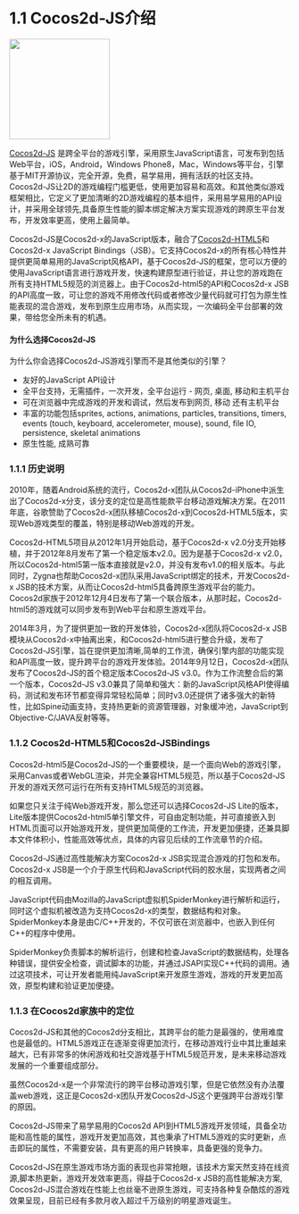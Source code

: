 # 1.1 Cocos2d-JS介绍

<img src="http://files.cocos2d-x.org/images/orgsite/logo.png" height=180> 

[Cocos2d-JS](https://github.com/cocos2d/cocos2d-js) 是跨全平台的游戏引擎，采用原生JavaScript语言，可发布到包括Web平台，iOS，Android，Windows Phone8，Mac，Windows等平台，引擎基于MIT开源协议，完全开源，免费，易学易用，拥有活跃的社区支持。Cocos2d-JS让2D的游戏编程门槛更低，使用更加容易和高效。和其他类似游戏框架相比，它定义了更加清晰的2D游戏编程的基本组件，采用易学易用的API设计，并采用全球领先,具备原生性能的脚本绑定解决方案实现游戏的跨原生平台发布，开发效率更高，使用上最简单。

Cocos2d-JS是Cocos2d-x的JavaScript版本，融合了[Cocos2d-HTML5](https://github.com/cocos2d/cocos2d-html5)和Cocos2d-x JavaScript Bindings（JSB）。它支持Cocos2d-x的所有核心特性并提供更简单易用的JavaScript风格API，基于Cocos2d-JS的框架，您可以方便的使用JavaScript语言进行游戏开发，快速构建原型进行验证，并让您的游戏跑在所有支持HTML5规范的浏览器上。由于Cocos2d-html5的API和Cocos2d-x JSB的API高度一致，可让您的游戏不用修改代码或者修改少量代码就可打包为原生性能表现的混合游戏，发布到原生应用市场，从而实现，一次编码全平台部署的效果，带给您全所未有的机遇。


#### 为什么选择Cocos2d-JS
为什么你会选择Cocos2d-JS游戏引擎而不是其他类似的引擎？

* 友好的JavaScript API设计 
* 全平台支持，无需插件，一次开发，全平台运行 - 网页, 桌面, 移动和主机平台
* 可在浏览器中完成游戏的开发和调试，然后发布到网页, 移动 还有主机平台
* 丰富的功能包括sprites, actions, animations, particles, transitions, timers, events (touch, keyboard, accelerometer, mouse), sound, file IO, persistence, skeletal animations
* 原生性能, 成熟可靠

 
### 1.1.1 历史说明

2010年，随着Android系统的流行，Cocos2d-x团队从Cocos2d-iPhone中派生出了Cocos2d-x分支，该分支的定位是高性能款平台移动游戏解决方案。在2011年底，谷歌赞助了Cocos2d-x团队移植Cocos2d-x到Cocos2d-HTML5版本，实现Web游戏类型的覆盖，特别是移动Web游戏的开发。

Cocos2d-HTML5项目从2012年1月开始启动，基于Cocos2d-x v2.0分支开始移植，并于2012年8月发布了第一个稳定版本v2.0。因为是基于Cocos2d-x v2.0，所以Cocos2d-html5第一版本直接就是v2.0，并没有发布v1.0的相关版本。与此同时，Zygna也帮助Cocos2d-x团队采用JavaScript绑定的技术，开发Cocos2d-x JSB的技术方案，从而让Cocos2d-html5具备跨原生游戏平台的能力。Cocos2d家族于2012年12月4日发布了第一个联合版本，从那时起，Cocos2d-html5的游戏就可以同步发布到Web平台和原生游戏平台。

2014年3月，为了提供更加一致的开发体验，Cocos2d-x团队将Cocos2d-x JSB模块从Cocos2d-x中抽离出来，和Cocos2d-html5进行整合升级，发布了Cocos2d-JS引擎，旨在提供更加清晰,简单的工作流，确保引擎内部的功能实现和API高度一致，提升跨平台的游戏开发体验。2014年9月12日，Cocos2d-x团队发布了Cocos2d-JS的首个稳定版本Cocos2d-JS v3.0。作为工作流整合后的第一个版本，Cocos2d-JS v3.0兼具了简单和强大：新的JavaScript风格API使得编码，测试和发布环节都变得异常轻松简单；同时v3.0还提供了诸多强大的新特性，比如Spine动画支持，支持热更新的资源管理器，对象缓冲池，JavaScript到Objective-C/JAVA反射等等。

### 1.1.2 Cocos2d-HTML5和Cocos2d-JSBindings
Cocos2d-html5是Cocos2d-JS的一个重要模块，是一个面向Web的游戏引擎，采用Canvas或者WebGL渲染，并完全兼容HTML5规范，所以基于Cocos2d-JS开发的游戏天然可运行在所有支持HTML5规范的浏览器。

如果您只关注于纯Web游戏开发，那么您还可以选择Cocos2d-JS Lite的版本，Lite版本提供Cocos2d-html5单引擎文件，可自由定制功能，并可直接嵌入到HTML页面可以开始游戏开发，提供更加简便的工作流，开发更加便捷，还兼具脚本文件体积小，性能高效等优点，具体的内容见后续的工作流章节的介绍。

Cocos2d-JS通过高性能解决方案Cocos2d-x JSB实现混合游戏的打包和发布。 Cocos2d-x JSB是一个介于原生代码和JavaScript代码的胶水层，实现两者之间的相互调用。 

JavaScript代码由Mozilla的JavaScript虚拟机SpiderMonkey进行解析和运行，同时这个虚拟机被改造为支持Cocos2d-x的类型，数据结构和对象。SpiderMonkey本身是由C/C++开发的，不仅可嵌在浏览器中，也嵌入到任何C++的程序中使用。

SpiderMonkey负责脚本的解析运行，创建和检查JavaScript的数据结构，处理各种错误，提供安全检查，调试脚本的功能，并通过JSAPI实现C++代码的调用。通过这项技术，可让开发者能用纯JavaScript来开发原生游戏，游戏的开发更加高效，原型构建和验证更加便捷。 


### 1.1.3 在Cocos2d家族中的定位

Cocos2d-JS和其他的Cocos2d分支相比，其跨平台的能力是最强的，使用难度也是最低的。HTML5游戏正在逐渐变得更加流行，在移动游戏行业中其比重越来越大，已有非常多的休闲游戏和社交游戏基于HTML5规范开发，是未来移动游戏发展的一个重要组成部分。

虽然Cocos2d-x是一个非常流行的跨平台移动游戏引擎，但是它依然没有办法覆盖web游戏，这正是Cocos2d-x团队开发Cocos2d-JS这个更强跨平台游戏引擎的原因。

Cocos2d-JS带来了易学易用的Cocos2d API到HTML5游戏开发领域，具备全功能和高性能的属性，游戏开发更加高效，其也秉承了HTML5游戏的实时更新，点击即玩的属性，不需要安装，具有更高的用户转换率，具备更强的竞争力。

Cocos2d-JS在原生游戏市场方面的表现也非常抢眼，该技术方案天然支持在线资源,脚本热更新，游戏开发效率更高，得益于Cocos2d-x JSB的高性能解决方案, Cocos2d-JS混合游戏在性能上也丝毫不逊原生游戏，可支持各种复杂酷炫的游戏效果呈现，目前已经有多款月收入超过千万级别的明星游戏诞生。
 						
